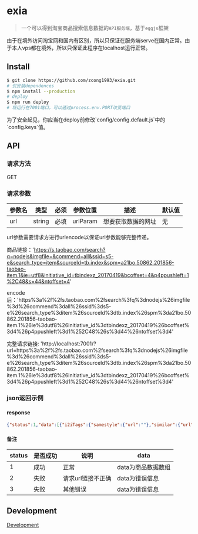 # exia

> 一个可以得到淘宝商品搜索信息数据的`API服务端`，基于`eggjs`框架

<p class="warning">
  由于在境外访问淘宝网和国内有区别，所以只保证在服务端serve在国内正常。由于本人vps都在境外，所以只保证此程序在localhost运行正常。
</p>

## Install

```bash
$ git clone https://github.com/zcong1993/exia.git
# 仅安装dependences
$ npm install --production
# deploy
$ npm run deploy
# 将运行在7001端口，可以通过process.env.PORT改变端口
```
<p class="tip">
  为了安全起见，你应当在deploy前修改`config/config.default.js`中的`config.keys`值。
</p>

## API

### 请求方法

GET

### 请求参数

|参数名|类型|必须|参数位置|描述|默认值|
|---|---|---|---|---|---|
|url|string|必填|urlParam|想要获取数据的网址|无|

<p class="warning">
  url参数需要请求方进行urlencode以保证url参数能够完整传递。
</p>

商品链接：'https://s.taobao.com/search?q=nodejs&imgfile=&commend=all&ssid=s5-e&search_type=item&sourceId=tb.index&spm=a21bo.50862.201856-taobao-item.1&ie=utf8&initiative_id=tbindexz_20170419&bcoffset=4&p4ppushleft=1%2C48&s=44&ntoffset=4'

encode后：'https%3a%2f%2fs.taobao.com%2fsearch%3fq%3dnodejs%26imgfile%3d%26commend%3dall%26ssid%3ds5-e%26search_type%3ditem%26sourceId%3dtb.index%26spm%3da21bo.50862.201856-taobao-item.1%26ie%3dutf8%26initiative_id%3dtbindexz_20170419%26bcoffset%3d4%26p4ppushleft%3d1%252C48%26s%3d44%26ntoffset%3d4'

完整请求链接: 'http://localhost:7001/?url=https%3a%2f%2fs.taobao.com%2fsearch%3fq%3dnodejs%26imgfile%3d%26commend%3dall%26ssid%3ds5-e%26search_type%3ditem%26sourceId%3dtb.index%26spm%3da21bo.50862.201856-taobao-item.1%26ie%3dutf8%26initiative_id%3dtbindexz_20170419%26bcoffset%3d4%26p4ppushleft%3d1%252C48%26s%3d44%26ntoffset%3d4'

### json返回示例

#### response
```json
{"status":1,"data":[{"i2iTags":{"samestyle":{"url":""},"similar":{"url":"/search?type=similar&app=i2i&rec_type=1&uniqpid=&nid=544493603385"}},"p4pTags":[],"nid":"544493603385","category":"121956004","pid":"","title":"包邮 Node.js进阶之路+Node.js硬实战：115个核心技巧 Node.js权威指南 Node.js教程 node.js基础入门书籍 <span class=H>nodejs</span>编程设计书籍","raw_title":"包邮 Node.js进阶之路+Node.js硬实战：115个核心技巧 Node.js权威指南 Node.js教程 node.js基础入门书籍 nodejs编程设计书籍","pic_url":"//g-search1.alicdn.com/img/bao/uploaded/i4/i3/TB1Bn6qPXXXXXXyXFXXXXXXXXXX_!!2-item_pic.png","detail_url":"//detail.tmall.com/item.htm?id=544493603385&ns=1&abbucket=0","view_price":"108.60","view_fee":"0.00","item_loc":"上海","view_sales":"2人付款","comment_count":"0","user_id":"1020536390","nick":"云聚算图书专营店","shopcard":{"levelClasses":[{"levelClass":"icon-supple-level-guan"},{"levelClass":"icon-supple-level-guan"},{"levelClass":"icon-supple-level-guan"},{"levelClass":"icon-supple-level-guan"},{"levelClass":"icon-supple-level-guan"}],"isTmall":true,"delivery":[480,1,824],"description":[487,-1,54],"service":[480,0,0],"encryptedUserId":"UvFNyvm8GMCvSvNTT","sellerCredit":15,"totalRate":10000},"icon":[{"title":"尚天猫，就购了","dom_class":"icon-service-tianmao","position":"1","show_type":"0","icon_category":"baobei","outer_text":"0","html":"","icon_key":"icon-service-tianmao","trace":"srpservice","traceIdx":0,"innerText":"天猫宝贝","url":"//www.tmall.com/"}],"comment_url":"//detail.tmall.com/item.htm?id=544493603385&ns=1&abbucket=0&on_comment=1","shopLink":"//store.taobao.com/shop/view_shop.htm?user_number_id=1020536390","risk":""},{"i2iTags":{"samestyle":{"url":""},"similar":{"url":""}},"p4pTags":[],"nid":"538686329087","category":"124710007","pid":"","title":"<span class=H>nodejs</span>视频教程,node视频教程,node.js开发视频教程","raw_title":"nodejs视频教程,node视频教程,node.js开发视频教程","pic_url":"//g-search3.alicdn.com/img/bao/uploaded/i4/i1/2803859518/TB2jcTgXrDD11BjSszfXXbwoFXa_!!2803859518.jpg","detail_url":"//item.taobao.com/item.htm?id=538686329087&ns=1&abbucket=0#detail","view_price":"100.00","view_fee":"0.00","item_loc":"福建 厦门","view_sales":"0人付款","comment_count":"","user_id":"2803859518","nick":"将来一定会感谢现在","shopcard":{"levelClasses":[],"isTmall":false,"delivery":[0,0,0],"description":[0,0,0],"service":[0,0,0],"encryptedUserId":"UvCgWvGgbOF8YONTT","sellerCredit":0,"totalRate":10000},"icon":[],"comment_url":"//item.taobao.com/item.htm?id=538686329087&ns=1&abbucket=0&on_comment=1","shopLink":"//store.taobao.com/shop/view_shop.htm?user_number_id=2803859518","risk":""}]}
```
#### 备注

|status|是否成功|说明|data|
|---|---|---|---|
|1|成功|正常|data为商品数据数组|
|2|失败|请求url链接不正确|data为错误信息|
|3|失败|其他错误|data为错误信息|

## Development

[Development](/development)
